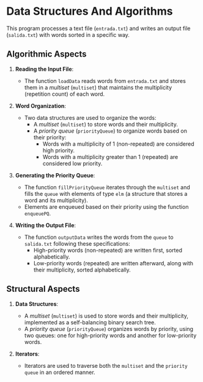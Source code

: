 # Data Structures And Algorithms

This program processes a text file (`entrada.txt`) and writes an output file (`salida.txt`) with words sorted in a specific way.

## Algorithmic Aspects

1. **Reading the Input File**:

   - The function `loadData` reads words from `entrada.txt` and stores them in a _multiset_ (`multiset`) that maintains the multiplicity (repetition count) of each word.

2. **Word Organization**:

   - Two data structures are used to organize the words:
     - A _multiset_ (`multiset`) to store words and their multiplicity.
     - A _priority queue_ (`priorityQueue`) to organize words based on their priority:
       - Words with a multiplicity of 1 (non-repeated) are considered high priority.
       - Words with a multiplicity greater than 1 (repeated) are considered low priority.

3. **Generating the Priority Queue**:

   - The function `fillPriorityQueue` iterates through the `multiset` and fills the `queue` with elements of type `elm` (a structure that stores a word and its multiplicity).
   - Elements are enqueued based on their priority using the function `enqueuePQ`.

4. **Writing the Output File**:
   - The function `outputData` writes the words from the `queue` to `salida.txt` following these specifications:
     - High-priority words (non-repeated) are written first, sorted alphabetically.
     - Low-priority words (repeated) are written afterward, along with their multiplicity, sorted alphabetically.

## Structural Aspects

1. **Data Structures**:

   - A _multiset_ (`multiset`) is used to store words and their multiplicity, implemented as a self-balancing binary search tree.
   - A _priority queue_ (`priorityQueue`) organizes words by priority, using two queues: one for high-priority words and another for low-priority words.

2. **Iterators**:
   - Iterators are used to traverse both the `multiset` and the `priority queue` in an ordered manner.
